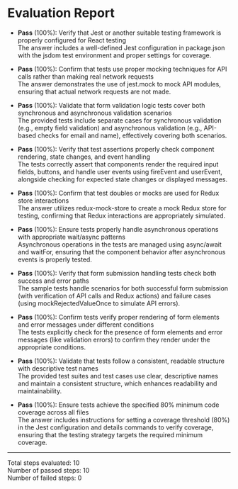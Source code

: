 # Evaluation Report

- **Pass** (100%): Verify that Jest or another suitable testing framework is properly configured for React testing  
  The answer includes a well-defined Jest configuration in package.json with the jsdom test environment and proper settings for coverage.

- **Pass** (100%): Confirm that tests use proper mocking techniques for API calls rather than making real network requests  
  The answer demonstrates the use of jest.mock to mock API modules, ensuring that actual network requests are not made.

- **Pass** (100%): Validate that form validation logic tests cover both synchronous and asynchronous validation scenarios  
  The provided tests include separate cases for synchronous validation (e.g., empty field validation) and asynchronous validation (e.g., API-based checks for email and name), effectively covering both scenarios.

- **Pass** (100%): Verify that test assertions properly check component rendering, state changes, and event handling  
  The tests correctly assert that components render the required input fields, buttons, and handle user events using fireEvent and userEvent, alongside checking for expected state changes or displayed messages.

- **Pass** (100%): Confirm that test doubles or mocks are used for Redux store interactions  
  The answer utilizes redux-mock-store to create a mock Redux store for testing, confirming that Redux interactions are appropriately simulated.

- **Pass** (100%): Ensure tests properly handle asynchronous operations with appropriate wait/async patterns  
  Asynchronous operations in the tests are managed using async/await and waitFor, ensuring that the component behavior after asynchronous events is properly tested.

- **Pass** (100%): Verify that form submission handling tests check both success and error paths  
  The sample tests handle scenarios for both successful form submission (with verification of API calls and Redux actions) and failure cases (using mockRejectedValueOnce to simulate API errors).

- **Pass** (100%): Confirm tests verify proper rendering of form elements and error messages under different conditions  
  The tests explicitly check for the presence of form elements and error messages (like validation errors) to confirm they render under the appropriate conditions.

- **Pass** (100%): Validate that tests follow a consistent, readable structure with descriptive test names  
  The provided test suites and test cases use clear, descriptive names and maintain a consistent structure, which enhances readability and maintainability.

- **Pass** (100%): Ensure tests achieve the specified 80% minimum code coverage across all files  
  The answer includes instructions for setting a coverage threshold (80%) in the Jest configuration and details commands to verify coverage, ensuring that the testing strategy targets the required minimum coverage.

---

Total steps evaluated: 10  
Number of passed steps: 10  
Number of failed steps: 0